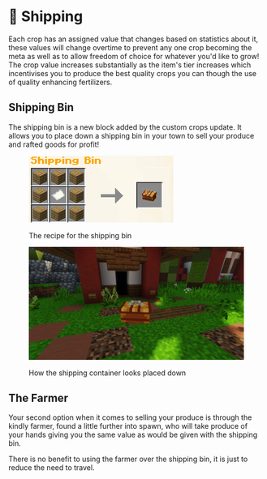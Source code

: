 # 🛒 Shipping

Each crop has an assigned value that changes based on statistics about it, these values will change overtime to prevent any one crop becoming the meta as well as to allow freedom of choice for whatever you'd like to grow! The crop value increases substantially as the item's tier increases which incentivises you to produce the best quality crops you can though the use of quality enhancing fertilizers.



## Shipping Bin

The shipping bin is a new block added by the custom crops update. It allows you to place down a shipping bin in your town to sell your produce and rafted goods for profit!                                         &#x20;

<figure><img src="../../.gitbook/assets/image (5) (1).png" alt=""><figcaption><p>The recipe for the shipping bin</p></figcaption></figure>

<figure><img src="../../.gitbook/assets/image (2) (1).png" alt=""><figcaption><p>How the shipping container looks placed down</p></figcaption></figure>

## The Farmer

Your second option when it comes to selling your produce is through the kindly farmer, found a little further into spawn, who will take produce of your hands giving you the same value as would be given with the shipping bin.



There is no benefit to using the farmer over the shipping bin, it is just to reduce the need to travel.
